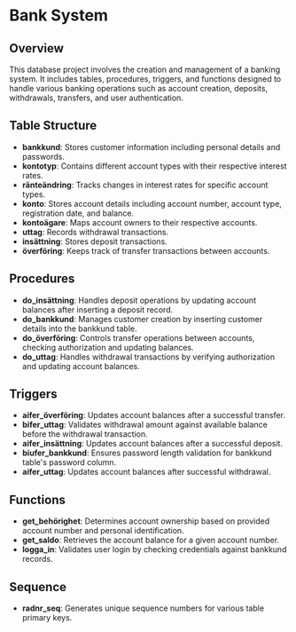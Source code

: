 # Bank System

## Overview

This database project involves the creation and management of a banking system. It includes tables, procedures, triggers, and functions designed to handle various banking operations such as account creation, deposits, withdrawals, transfers, and user authentication.

## Table Structure

- **bankkund**: Stores customer information including personal details and passwords.
- **kontotyp**: Contains different account types with their respective interest rates.
- **ränteändring**: Tracks changes in interest rates for specific account types.
- **konto**: Stores account details including account number, account type, registration date, and balance.
- **kontoägare**: Maps account owners to their respective accounts.
- **uttag**: Records withdrawal transactions.
- **insättning**: Stores deposit transactions.
- **överföring**: Keeps track of transfer transactions between accounts.

## Procedures

- **do_insättning**: Handles deposit operations by updating account balances after inserting a deposit record.
- **do_bankkund**: Manages customer creation by inserting customer details into the bankkund table.
- **do_överföring**: Controls transfer operations between accounts, checking authorization and updating balances.
- **do_uttag**: Handles withdrawal transactions by verifying authorization and updating account balances.

## Triggers

- **aifer_överföring**: Updates account balances after a successful transfer.
- **bifer_uttag**: Validates withdrawal amount against available balance before the withdrawal transaction.
- **aifer_insättning**: Updates account balances after a successful deposit.
- **biufer_bankkund**: Ensures password length validation for bankkund table's password column.
- **aifer_uttag**: Updates account balances after successful withdrawal.

## Functions

- **get_behörighet**: Determines account ownership based on provided account number and personal identification.
- **get_saldo**: Retrieves the account balance for a given account number.
- **logga_in**: Validates user login by checking credentials against bankkund records.

## Sequence

- **radnr_seq**: Generates unique sequence numbers for various table primary keys.
